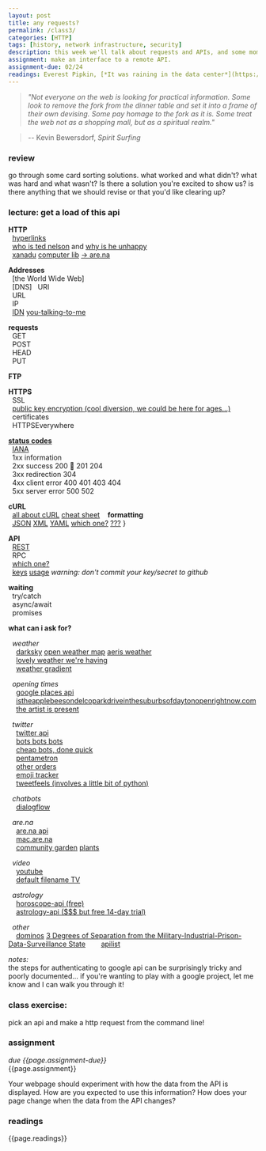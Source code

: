 ```yaml
---  
layout: post  
title: any requests?  
permalink: /class3/  
categories: [HTTP]
tags: [history, network infrastructure, security]
description: this week we'll talk about requests and APIs, and some moments in internet history. We'll learn to use some command line tools, and talk about some interesting uses of data.
assignment: make an interface to a remote API.
assignment-due: 02/24
readings: Everest Pipkin, [*It was raining in the data center*](https://medium.com/s/story/it-was-raining-in-the-data-center-9e1525c37cc3)<br>Julian Oliver, [*Stealth Infrastructure*](https://rhizome.org/editorial/2014/may/20/stealth-infrastructure/)
---  
```


>*"Not everyone on the web is looking for practical information. Some look to remove the fork from the dinner table and set it into a frame of their own devising. Some pay homage to the fork as it is. Some treat the web not as a shopping mall, but as a spiritual realm."*  

>-- Kevin Bewersdorf, *Spirit Surfing*  

<!--more-->

### review  
go through some card sorting solutions. what worked and what didn't? what was hard and what wasn't? Is there a solution you're excited to show us? is there anything that we should revise or that you'd like clearing up?  

### lecture: get a load of this api  

**HTTP**  
  [hyperlinks](https://en.wikipedia.org/wiki/Hyperlink)  
  [who is ted nelson](http://www.hyperland.com/Tedpage-D285) and [why is he unhappy](https://web.archive.org/web/20071009230444/http://www.disenchanted.com/dis/technology/xanadu.html)  
  [xanadu](http://xanadu.com/xUniverse-D6) [computer lib](http://worrydream.com/refs/Nelson-ComputerLibDreamMachines1975.pdf) [-> are.na](https://walkerart.org/magazine/counter-currents-are-na-on-ted-nelsons-computer-libdream-machines)  

**Addresses**  
  [the World Wide Web]  
  [DNS]
  URI  
  URL  
  IP  
  [IDN](http://idn.jodi.org) [you-talking-to-me](http://you-talking-to-me.com)  

**requests**  
  GET  
  POST  
  HEAD  
  PUT  

**FTP**  

**HTTPS**  
  SSL  
  [public key encryption (cool diversion, we could be here for ages...)](https://en.wikipedia.org/wiki/Public-key_cryptography)  
  certificates  
  HTTPSEverywhere  

[**status codes**](https://en.wikipedia.org/wiki/List_of_HTTP_status_codes)  
  [IANA](https://en.wikipedia.org/wiki/Internet_Assigned_Numbers_Authority)  
  1xx information  
  2xx success 200 🎉 201 204  
  3xx redirection  304  
  4xx client error  400 401 403 404  
  5xx server error  500 502  
  
**cURL**  
  [all about cURL](https://bagder.gitbook.io/everything-curl/cmdline) [cheat sheet](https://devhints.io/curl)
  
**formatting**  
  [JSON](https://www.json.org/json-en.html) [XML](https://en.wikipedia.org/wiki/XML) [YAML](https://yaml.org) [which one?](https://stackoverflow.com/questions/3951047/xml-vs-yaml-vs-json) [???](https://stackoverflow.com/questions/1726802/what-is-the-difference-between-yaml-and-json)
}

**API**  
  [REST](https://en.wikipedia.org/wiki/Representational_state_transfer)  
  RPC  
  [which one?](https://www.smashingmagazine.com/2016/09/understanding-rest-and-rpc-for-http-apis/)  
  [keys](https://stackoverflow.com/questions/1453073/what-is-an-api-key) [usage](https://cloud.google.com/endpoints/docs/openapi/when-why-api-key) *warning: don't commit your key/secret to github*  

**waiting**  
  try/catch  
  async/await  
  promises

**what can i ask for?**  

  *weather*  
    [darksky](https://darksky.net/dev/docs) [open weather map](https://openweathermap.org/api) [aeris weather](https://www.aerisweather.com)  
    [lovely weather we're having](https://glander.itch.io/lovely-weather-were-having)  
    [weather gradient](http://weathergradient.com)  

  *opening times*  
    [google places api](https://developers.google.com/places/web-service/intro)  
    [istheapplebeesondelcoparkdriveinthesuburbsofdaytonopenrightnow.com](http://istheapplebeesondelcoparkdrinthesuburbsofdaytonopenrightnow.com)  
    [the artist is present](http://www.pippinbarr.com/games/theartistispresent/TheArtistIsPresent.html)  

  *twitter*  
    [twitter api](https://developer.twitter.com)  
    [bots bots bots](https://botwiki.org/bots/twitterbots/)  
    [cheap bots, done quick](http://cheapbotsdonequick.com)  
    [pentametron](https://twitter.com/pentametron)  
    [other orders](https://lav.io/projects/other-orders/)  
    [emoji tracker](http://emojitracker.com)  
    [tweetfeels (involves a little bit of python)](https://github.com/uclatommy/tweetfeels)  

  *chatbots*  
    [dialogflow](https://dialogflow.com/docs/reference/agent/)  

  *are.na*  
    [are.na api](https://dev.are.na/documentation)  
    [mac.are.na](https://mac.are.na)  
    [community garden](https://garden-for-the-book.are.na) [plants](https://www.are.na/are-na-review/community-garden-s9wioauhmh4)  

  *video*    
    [youtube](https://developers.google.com/youtube/v3/)  
    [default filename TV](http://defaultfile.name)  

  *astrology*  
    [horoscope-api (free)](https://github.com/sumitgohil/horoscope-api)  
    [astrology-api ($$$ but free 14-day trial)](https://www.astrologyapi.com)  

  *other*  
    [dominos](https://www.npmjs.com/package/dominos) [3 Degrees of Separation from the Military-Industrial-Prison-Data-Surveillance State](http://linkedd.s3.amazonaws.com/index.html)    
    [apilist](https://apilist.fun)  

*notes:*   
the steps for authenticating to google api can be surprisingly tricky and poorly documented... if you're wanting to play with a google project, let me know and I can walk you through it!  

### class exercise:  
pick an api and make a http request from the command line!  

### assignment  
*due {{page.assignment-due}}*<br>
{{page.assignment}}

Your webpage should experiment with how the data from the API is displayed. How are you expected to use this information? How does your page change when the data from the API changes?

### readings  
{{page.readings}}
